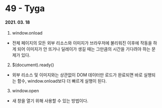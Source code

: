 49 - Tyga
========
#### 2021. 03. 18

1. window.onload
  - 전체 페이지의 모든 외부 리소스와 이미지가 브라우저에 불리워진 이후에 작동을 하게 되어 이미지가 안 뜨거나 딜레이가 생길 때는 그만큼의 시간을 기다려야 하는 문제가 있다.

2. $(document).ready()
  - 외부 리소스 및 이미지와는 상관없이 DOM 데이터만 로드가 완료되면 바로 실행되는 함수, window.onload보다 더 빠르게 실행이 된다.

3. window.open
  - 새 창을 열기 위해 사용할 수 있는 방법이다.